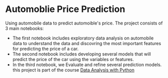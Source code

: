# Automoblie Price Prediction

Using automobile data to predict automoible's price. 
The project consists of 3 main notebooks:
- The first notebook includes exploratory data analysis on automobile data to understand the data and discovring the most important features for predicting the price of a car.
- The second notebook includes developing several models that will predict the price of the car using the variables or features.
- In the third notebook, we Evaluate and refine several prediction models.
this project is part of the course [Data Analysis with Python]( https://www.coursera.org/learn/data-analysis-with-python?specialization=ibm-data-science)
